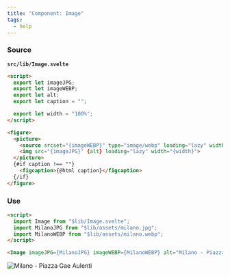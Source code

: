 ```yaml
---
title: "Component: Image"
tags:
  - help
---
```


<script>
  import Image from "$lib/Image.svelte";
  import MilanoJPG from "$lib/assets/milano.jpg";
  import MilanoWEBP from "$lib/assets/milano.webp";
</script>


### Source

**`src/lib/Image.svelte`**

```html
<script>
  export let imageJPG;
  export let imageWEBP;
  export let alt;
  export let caption = "";

  export let width = "100%";
</script>

<figure>
  <picture>
    <source srcset="{imageWEBP}" type="image/webp" loading="lazy" width="{width}">
    <img src="{imageJPG}" {alt} loading="lazy" width="{width}">
  </picture>
  {#if caption !== ""}
    <figcaption>{@html caption}</figcaption>
  {/if}
</figure>
```


### Use

```html
<script>
  import Image from "$lib/Image.svelte";
  import MilanoJPG from "$lib/assets/milano.jpg";
  import MilanoWEBP from "$lib/assets/milano.webp";
</script>

<Image imageJPG={MilanoJPG} imageWEBP={MilanoWEBP} alt="Milano - Piazza Gae Aulenti" caption="Photo by Luca Bravo on Unsplash"/>
```

<Image imageJPG={MilanoJPG} imageWEBP={MilanoWEBP} alt="Milano - Piazza Gae Aulenti" caption="Photo by Luca Bravo on Unsplash"/>